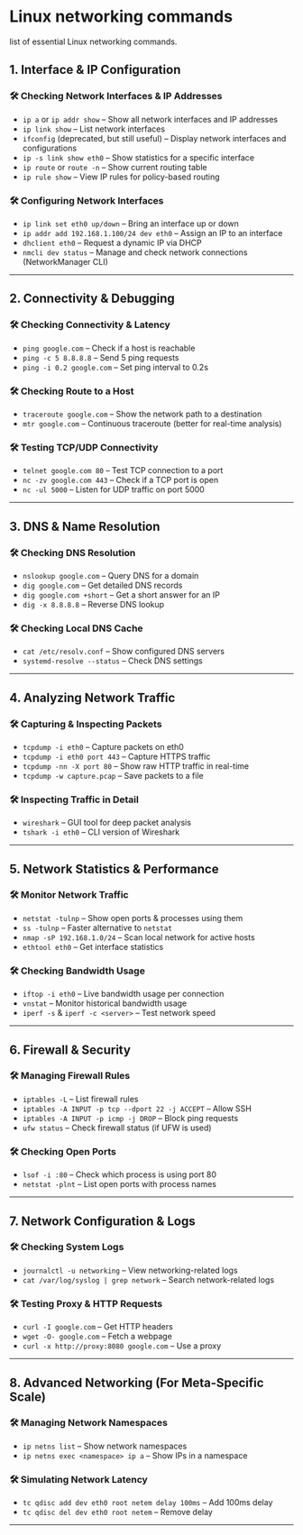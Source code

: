 # Linux networking commands

list of essential Linux networking commands.

## **1. Interface & IP Configuration**

### 🛠 **Checking Network Interfaces & IP Addresses**

- `ip a` or `ip addr show` – Show all network interfaces and IP addresses
- `ip link show` – List network interfaces
- `ifconfig` (deprecated, but still useful) – Display network interfaces and
  configurations
- `ip -s link show eth0` – Show statistics for a specific interface
- `ip route` or `route -n` – Show current routing table
- `ip rule show` – View IP rules for policy-based routing

### 🛠 **Configuring Network Interfaces**

- `ip link set eth0 up/down` – Bring an interface up or down
- `ip addr add 192.168.1.100/24 dev eth0` – Assign an IP to an interface
- `dhclient eth0` – Request a dynamic IP via DHCP
- `nmcli dev status` – Manage and check network connections (NetworkManager CLI)

---

## **2. Connectivity & Debugging**

### 🛠 **Checking Connectivity & Latency**

- `ping google.com` – Check if a host is reachable
- `ping -c 5 8.8.8.8` – Send 5 ping requests
- `ping -i 0.2 google.com` – Set ping interval to 0.2s

### 🛠 **Checking Route to a Host**

- `traceroute google.com` – Show the network path to a destination
- `mtr google.com` – Continuous traceroute (better for real-time analysis)

### 🛠 **Testing TCP/UDP Connectivity**

- `telnet google.com 80` – Test TCP connection to a port
- `nc -zv google.com 443` – Check if a TCP port is open
- `nc -ul 5000` – Listen for UDP traffic on port 5000

---

## **3. DNS & Name Resolution**

### 🛠 **Checking DNS Resolution**

- `nslookup google.com` – Query DNS for a domain
- `dig google.com` – Get detailed DNS records
- `dig google.com +short` – Get a short answer for an IP
- `dig -x 8.8.8.8` – Reverse DNS lookup

### 🛠 **Checking Local DNS Cache**

- `cat /etc/resolv.conf` – Show configured DNS servers
- `systemd-resolve --status` – Check DNS settings

---

## **4. Analyzing Network Traffic**

### 🛠 **Capturing & Inspecting Packets**

- `tcpdump -i eth0` – Capture packets on eth0
- `tcpdump -i eth0 port 443` – Capture HTTPS traffic
- `tcpdump -nn -X port 80` – Show raw HTTP traffic in real-time
- `tcpdump -w capture.pcap` – Save packets to a file

### 🛠 **Inspecting Traffic in Detail**

- `wireshark` – GUI tool for deep packet analysis
- `tshark -i eth0` – CLI version of Wireshark

---

## **5. Network Statistics & Performance**

### 🛠 **Monitor Network Traffic**

- `netstat -tulnp` – Show open ports & processes using them
- `ss -tulnp` – Faster alternative to `netstat`
- `nmap -sP 192.168.1.0/24` – Scan local network for active hosts
- `ethtool eth0` – Get interface statistics

### 🛠 **Checking Bandwidth Usage**

- `iftop -i eth0` – Live bandwidth usage per connection
- `vnstat` – Monitor historical bandwidth usage
- `iperf -s` & `iperf -c <server>` – Test network speed

---

## **6. Firewall & Security**

### 🛠 **Managing Firewall Rules**

- `iptables -L` – List firewall rules
- `iptables -A INPUT -p tcp --dport 22 -j ACCEPT` – Allow SSH
- `iptables -A INPUT -p icmp -j DROP` – Block ping requests
- `ufw status` – Check firewall status (if UFW is used)

### 🛠 **Checking Open Ports**

- `lsof -i :80` – Check which process is using port 80
- `netstat -plnt` – List open ports with process names

---

## **7. Network Configuration & Logs**

### 🛠 **Checking System Logs**

- `journalctl -u networking` – View networking-related logs
- `cat /var/log/syslog | grep network` – Search network-related logs

### 🛠 **Testing Proxy & HTTP Requests**

- `curl -I google.com` – Get HTTP headers
- `wget -O- google.com` – Fetch a webpage
- `curl -x http://proxy:8080 google.com` – Use a proxy

---

## **8. Advanced Networking (For Meta-Specific Scale)**

### 🛠 **Managing Network Namespaces**

- `ip netns list` – Show network namespaces
- `ip netns exec <namespace> ip a` – Show IPs in a namespace

### 🛠 **Simulating Network Latency**

- `tc qdisc add dev eth0 root netem delay 100ms` – Add 100ms delay
- `tc qdisc del dev eth0 root netem` – Remove delay

---
